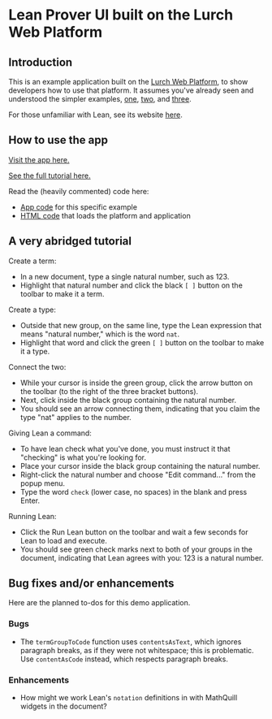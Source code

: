 
# Lean Prover UI built on the Lurch Web Platform

## Introduction

This is an example application built on the
[Lurch Web Platform](https://github.com/lurchmath/lurch),
to show developers how to use that platform.  It assumes you've already
seen and understood the simpler examples,
[one](https://github.com/lurchmath/lwp-example-simple),
[two](https://github.com/lurchmath/lwp-example-complex), and
[three](https://github.com/lurchmath/lwp-example-math).

For those unfamiliar with Lean, see its website
[here](https://leanprover.github.io/).

## How to use the app

[Visit the app here.](https://lurchmath.github.io/lwp-example-lean)

[See the full tutorial here.](https://lurchmath.github.io/lwp-example-lean/site)

Read the (heavily commented) code here:

 * [App code](lwp-example-lean.litcoffee) for this specific example
 * [HTML code](index.html) that loads the platform and application

## A very abridged tutorial

Create a term:

 * In a new document, type a single natural number, such as 123.
 * Highlight that natural number and click the black `[ ]` button on the
   toolbar to make it a term.

Create a type:

 * Outside that new group, on the same line, type the Lean expression that
   means "natural number," which is the word `nat`.
 * Highlight that word and click the green `[ ]` button on the toolbar to
   make it a type.

Connect the two:

 * While your cursor is inside the green group, click the arrow button on
   the toolbar (to the right of the three bracket buttons).
 * Next, click inside the black group containing the natural number.
 * You should see an arrow connecting them, indicating that you claim the
   type "nat" applies to the number.

Giving Lean a command:

 * To have lean check what you've done, you must instruct it that "checking"
   is what you're looking for.
 * Place your cursor inside the black group containing the natural number.
 * Right-click the natural number and choose "Edit command..." from the
   popup menu.
 * Type the word `check` (lower case, no spaces) in the blank and press
   Enter.

Running Lean:

 * Click the Run Lean button on the toolbar and wait a few seconds for Lean
   to load and execute.
 * You should see green check marks next to both of your groups in the
   document, indicating that Lean agrees with you: 123 is a natural number.

## Bug fixes and/or enhancements

Here are the planned to-dos for this demo application.

### Bugs

 * The `termGroupToCode` function uses `contentsAsText`, which ignores
   paragraph breaks, as if they were not whitespace; this is problematic.
   Use `contentAsCode` instead, which respects paragraph breaks.

### Enhancements

 * How might we work Lean's `notation` definitions in with MathQuill
   widgets in the document?
